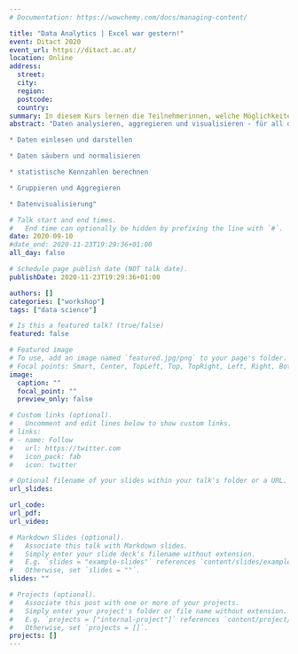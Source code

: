 ```yaml
---
# Documentation: https://wowchemy.com/docs/managing-content/

title: "Data Analytics | Excel war gestern!"
event: Ditact 2020
event_url: https://ditact.ac.at/
location: Online
address:
  street:
  city:
  region:
  postcode:
  country:
summary: In diesem Kurs lernen die Teilnehmerinnen, welche Möglichkeiten zur Datenanalyse die Programmiersprache Python bietet und welche Funktionalitäten darüber hinaus geboten werden.
abstract: "Daten analysieren, aggregieren und visualisieren - für all das ist Excel oft das Programm der Wahl. In diesem Kurs lernen die Teilnehmerinnen, welche Möglichkeiten zur Datenanalyse die Programmiersprache Python bietet und welche Funktionalitäten darüber hinaus geboten werden: 

* Daten einlesen und darstellen 

* Daten säubern und normalisieren 

* statistische Kennzahlen berechnen 

* Gruppieren und Aggregieren 

* Datenvisualisierung"

# Talk start and end times.
#   End time can optionally be hidden by prefixing the line with `#`.
date: 2020-09-10
#date_end: 2020-11-23T19:29:36+01:00
all_day: false

# Schedule page publish date (NOT talk date).
publishDate: 2020-11-23T19:29:36+01:00

authors: []
categories: ["workshop"]
tags: ["data science"]

# Is this a featured talk? (true/false)
featured: false

# Featured image
# To use, add an image named `featured.jpg/png` to your page's folder. 
# Focal points: Smart, Center, TopLeft, Top, TopRight, Left, Right, BottomLeft, Bottom, BottomRight.
image:
  caption: ""
  focal_point: ""
  preview_only: false

# Custom links (optional).
#   Uncomment and edit lines below to show custom links.
# links:
# - name: Follow
#   url: https://twitter.com
#   icon_pack: fab
#   icon: twitter

# Optional filename of your slides within your talk's folder or a URL.
url_slides:

url_code:
url_pdf:
url_video:

# Markdown Slides (optional).
#   Associate this talk with Markdown slides.
#   Simply enter your slide deck's filename without extension.
#   E.g. `slides = "example-slides"` references `content/slides/example-slides.md`.
#   Otherwise, set `slides = ""`.
slides: ""

# Projects (optional).
#   Associate this post with one or more of your projects.
#   Simply enter your project's folder or file name without extension.
#   E.g. `projects = ["internal-project"]` references `content/project/deep-learning/index.md`.
#   Otherwise, set `projects = []`.
projects: []
---
```

